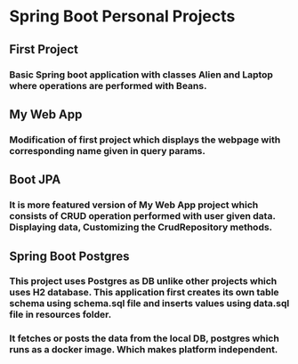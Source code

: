 # Spring Boot Personal Projects

## First Project 
### Basic Spring boot application with classes Alien and Laptop where operations are performed with Beans.

## My Web App
### Modification of first project which displays the webpage with corresponding name given in query params.

## Boot JPA
### It is more featured version of My Web App project which consists of CRUD operation performed with user given data. Displaying data, Customizing the CrudRepository methods.

## Spring Boot Postgres
### This project uses Postgres as DB unlike other projects which uses H2 database. This application first creates its own table schema using schema.sql file and inserts values using data.sql file in resources folder. 

### It fetches or posts the data from the local DB, postgres which runs as a docker image. Which makes platform independent.
